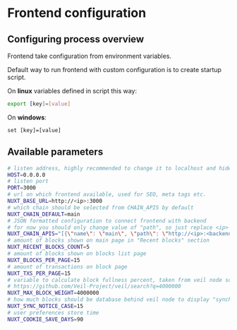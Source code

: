 # Frontend configuration
## Configuring process overview
Frontend take configuration from environment variables.

Default way to run frontend with custom configuration is to create startup script.

On **linux** variables defined in script this way:
```bash
export [key]=[value]
```
On **windows**:
```
set [key]=[value]
```

## Available parameters
```bash
# listen address, highly recommended to change it to localhost and hide nuxt server behind nginx proxy for example
HOST=0.0.0.0
# listen port
PORT=3000
# url on which frontend available, used for SEO, meta tags etc.
NUXT_BASE_URL=http://<ip>:3000
# which chain should be selected from CHAIN_APIS by default
NUXT_CHAIN_DEFAULT=main
# JSON formatted configuration to connect frontend with backend
# for now you should only change value of "path", so just replace <ip> and <backend_port>
NUXT_CHAIN_APIS="[{\"name\": \"main\", \"path\": \"http://<ip>:<backend_port>/api\"}]"
# amount of blocks shown on main page in "Recent blocks" section
NUXT_RECENT_BLOCKS_COUNT=5
# amount of blocks shown on blocks list page
NUXT_BLOCKS_PER_PAGE=15
# amount of transactions on block page
NUXT_TXS_PER_PAGE=15
# variable to calculate block fullness percent, taken from veil node source code
# https://github.com/Veil-Project/veil/search?q=4000000
NUXT_MAX_BLOCK_WEIGHT=4000000
# how much blocks should be database behind veil node to display "synchronizing" notice
NUXT_SYNC_NOTICE_CASE=15
# user preferences store time
NUXT_COOKIE_SAVE_DAYS=90
```